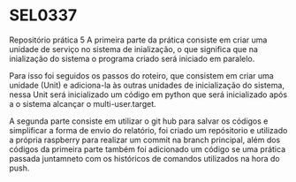 # SEL0337
Repositório prática 5
A primeira parte da prática consiste em criar uma unidade de serviço no sistema de inialização, o que significa que na inialização do sistema o programa criado será iniciado em paralelo.

Para isso foi seguidos os passos do roteiro, que consistem em criar uma unidade (Unit) e adiciona-la às outras unidades de inicialização do sistema, nessa Unit será inicializado um código em python que será inicializado após a o sistema alcançar o multi-user.target.

A segunda parte consiste em utilizar o git hub para salvar os códigos e simplificar a forma de envio do relatório, foi criado um repósitorio e utilizado a própria raspberry para realizar um commit na branch principal, além dos códigos da primeira parte também foi adicionado um código se uma prática passada juntamneto com os históricos de comandos utilizados na hora do push.
